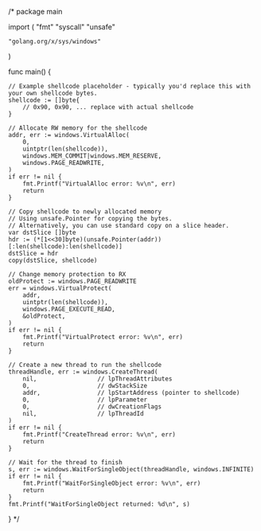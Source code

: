 /*
package main

import (
	"fmt"
	"syscall"
	"unsafe"

	"golang.org/x/sys/windows"
)

func main() {

    // Example shellcode placeholder - typically you'd replace this with your own shellcode bytes.
    shellcode := []byte{
        // 0x90, 0x90, ... replace with actual shellcode
    }

    // Allocate RW memory for the shellcode
    addr, err := windows.VirtualAlloc(
        0,
        uintptr(len(shellcode)),
        windows.MEM_COMMIT|windows.MEM_RESERVE,
        windows.PAGE_READWRITE,
    )
    if err != nil {
        fmt.Printf("VirtualAlloc error: %v\n", err)
        return
    }

    // Copy shellcode to newly allocated memory
    // Using unsafe.Pointer for copying the bytes.
    // Alternatively, you can use standard copy on a slice header.
    var dstSlice []byte
    hdr := (*[1<<30]byte)(unsafe.Pointer(addr))[:len(shellcode):len(shellcode)]
    dstSlice = hdr
    copy(dstSlice, shellcode)

    // Change memory protection to RX
    oldProtect := windows.PAGE_READWRITE
    err = windows.VirtualProtect(
        addr,
        uintptr(len(shellcode)),
        windows.PAGE_EXECUTE_READ,
        &oldProtect,
    )
    if err != nil {
        fmt.Printf("VirtualProtect error: %v\n", err)
        return
    }

    // Create a new thread to run the shellcode
    threadHandle, err := windows.CreateThread(
        nil,                 // lpThreadAttributes
        0,                   // dwStackSize
        addr,                // lpStartAddress (pointer to shellcode)
        0,                   // lpParameter
        0,                   // dwCreationFlags
        nil,                 // lpThreadId
    )
    if err != nil {
        fmt.Printf("CreateThread error: %v\n", err)
        return
    }

    // Wait for the thread to finish
    s, err := windows.WaitForSingleObject(threadHandle, windows.INFINITE)
    if err != nil {
        fmt.Printf("WaitForSingleObject error: %v\n", err)
        return
    }
    fmt.Printf("WaitForSingleObject returned: %d\n", s)
}
*/
